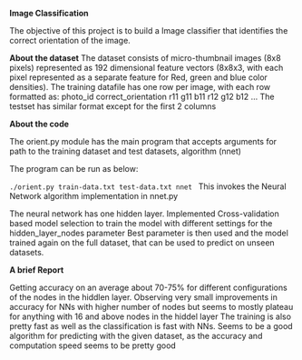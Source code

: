 **Image Classification**

The objective of this project is to build a Image classifier that
identifies the correct orientation of the image.

**About the dataset**
The dataset consists of micro-thumbnail images (8x8 pixels) represented
as 192 dimensional feature vectors (8x8x3, with each pixel represented
as a separate feature for Red, green and blue color densities).
The training datafile has one row per image, with each row formatted as:
photo_id correct_orientation r11 g11 b11 r12 g12 b12 ...
The testset has similar format except for the first 2 columns

**About the code**

The orient.py module has the main program that accepts arguments for path
to the training dataset and test datasets, algorithm (nnet)

The program can be run as below:

`./orient.py train-data.txt test-data.txt nnet
`
This invokes the Neural Network algorithm implementation in nnet.py

The neural network has one hidden layer. Implemented Cross-validation
based model selection to train the model  with different settings for
the hidden_layer_nodes parameter
Best parameter is then used and the model trained again on the full
dataset, that can be used to predict on unseen datasets.


**A brief Report**

Getting accuracy on an average about 70-75% for different configurations
of the nodes in the hiddlen layer.
Observing very small improvements in accuracy for NNs
with higher number of nodes but seems to mostly plateau for anything
with 16 and above nodes in the hiddel layer
The training is also pretty fast as well as the classification is fast
with NNs. Seems to be a good algorithm for predicting with the given
dataset, as the accuracy and computation speed seems to be pretty good

